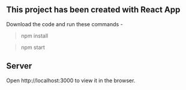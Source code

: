 ## This project has been created with React App

Download the code and run these commands -

> npm install

> npm start

## Server

Open http://localhost:3000 to view it in the browser.
